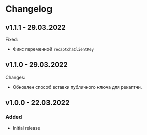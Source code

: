 # Changelog

## v1.1.1 - 29.03.2022
Fixed:
- Фикс переменной `recaptchaClientKey`

## v1.1.0 - 29.03.2022
Changes:
- Обновлен способ вставки публичного ключа для рекаптчи.

## v1.0.0 - 22.03.2022
### Added
- Initial release